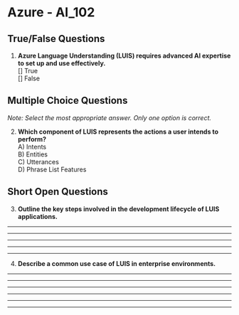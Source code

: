 # **Azure - AI_102**

## True/False Questions  

1. **Azure Language Understanding (LUIS) requires advanced AI expertise to set up and use effectively.**  
  [] True  
  [] False  

## Multiple Choice Questions  

*Note: Select the most appropriate answer. Only one option is correct.*  

2. **Which component of LUIS represents the actions a user intends to perform?**  
  A) Intents  
  B) Entities  
  C) Utterances  
  D) Phrase List Features  

## Short Open Questions

3. **Outline the key steps involved in the development lifecycle of LUIS applications.**

  ________________________________________________________

  ________________________________________________________

  ________________________________________________________

  ________________________________________________________

  ________________________________________________________


4. **Describe a common use case of LUIS in enterprise environments.**

  ________________________________________________________

  ________________________________________________________

  ________________________________________________________

  ________________________________________________________

  ________________________________________________________
  
  ________________________________________________________